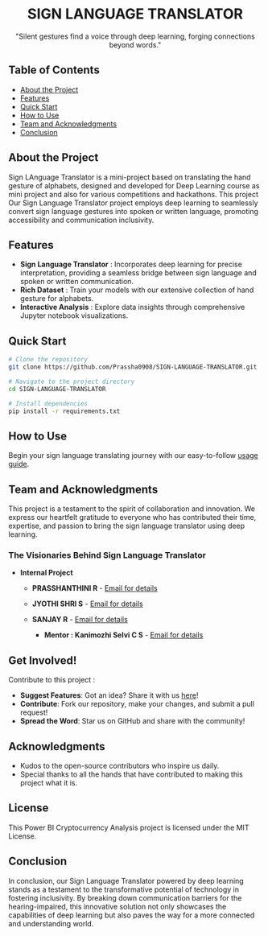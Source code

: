 <div align="center">

# SIGN LANGUAGE TRANSLATOR


"Silent gestures find a voice through deep learning, forging connections beyond words."

</div>

## Table of Contents 

- [About the Project](#about-the-project-)
- [Features](#features-)
- [Quick Start](#quick-start-)
- [How to Use](#how-to-use-)
- [Team and Acknowledgments](#team-and-acknowledgments-)
- [Conclusion](#conclusion-)


## About the Project 

Sign LAnguage Translator is a mini-project based on translating the hand gesture of alphabets, designed and developed for Deep Learning course as mini project and also for various competitions and hackathons.  This project Our Sign Language Translator project employs deep learning to seamlessly convert sign language gestures into spoken or written language, promoting accessibility and communication inclusivity.

## Features 

-  **Sign Language Translator** : Incorporates deep learning for precise interpretation, providing a seamless bridge between sign language and spoken or written communication.
-  **Rich Dataset** : Train your models with our extensive collection of hand gesture for alphabets.
-  **Interactive Analysis** : Explore data insights through comprehensive Jupyter notebook visualizations.


## Quick Start 

```bash
# Clone the repository
git clone https://github.com/Prassha0908/SIGN-LANGUAGE-TRANSLATOR.git

# Navigate to the project directory
cd SIGN-LANGUAGE-TRANSLATOR

# Install dependencies
pip install -r requirements.txt

```


## How to Use 

Begin your sign language translating journey with our easy-to-follow [usage guide](usage.md).

## Team and Acknowledgments

This project is a testament to the spirit of collaboration and innovation. We express our heartfelt gratitude to everyone who has contributed their time, expertise, and passion to bring the sign language translator using deep learning.

### The Visionaries Behind Sign Language Translator

- **Internal Project**

  - **PRASSHANTHINI R** -  [Email for details](mailto:prasshanthinir.21aid@kongu.edu)
  - **JYOTHI SHRI S** - [Email for details](mailto:jyothishris.21aid@kongu.edu)
  - **SANJAY R** - [Email for details](mailto:sanjayr.21aid@kongu.edu)
    
    - **Mentor : Kanimozhi Selvi C S** - [Email for details](mailto:kanimozhi.cse@kongu.edu)
    

## Get Involved! 

Contribute to this project :

-  **Suggest Features**: Got an idea? Share it with us [here](https://github.com/Prassha0908/SIGN-LANGUAGE-TRANSLATOR/issues/new)!
-  **Contribute**: Fork our repository, make your changes, and submit a pull request!
-  **Spread the Word**: Star us on GitHub and share with the community!


## Acknowledgments 

- Kudos to the open-source contributors who inspire us daily.
- Special thanks to all the hands that have contributed to making this project what it is.


## License
This Power BI Cryptocurrency Analysis project is licensed under the MIT License.


## Conclusion 
  In conclusion, our Sign Language Translator powered by deep learning stands as a testament to the transformative potential of technology in fostering inclusivity. By breaking down communication barriers for the hearing-impaired, this innovative solution not only showcases the capabilities of deep learning but also paves the way for a more connected and understanding world.
